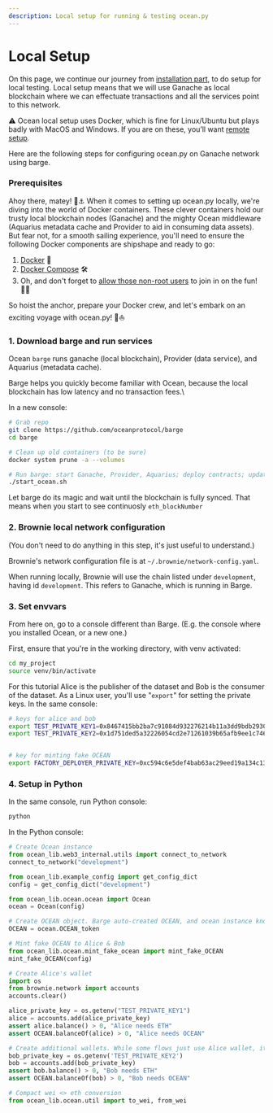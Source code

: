```yaml
---
description: Local setup for running & testing ocean.py
---
```


# Local Setup

On this page, we continue our journey from [installation part](install.md), to do setup for local testing. Local setup means that we will use Ganache as local blockchain where we can effectuate transactions and all the services point to this network.

⚠️ Ocean local setup uses Docker, which is fine for Linux/Ubuntu but plays badly with MacOS and Windows. If you are on these, you’ll want [remote setup](remote-setup.md)_._

Here are the following steps for configuring ocean.py on Ganache network using barge.

### Prerequisites

Ahoy there, matey! 🌊⚓️ When it comes to setting up ocean.py locally, we're diving into the world of Docker containers. These clever containers hold our trusty local blockchain nodes (Ganache) and the mighty Ocean middleware (Aquarius metadata cache and Provider to aid in consuming data assets). But fear not, for a smooth sailing experience, you'll need to ensure the following Docker components are shipshape and ready to go:

1. [Docker](https://docs.docker.com/engine/install/) 🐳
2. [Docker Compose](https://docs.docker.com/compose/install/) 🛠️
3. Oh, and don't forget to [allow those non-root users](https://www.thegeekdiary.com/run-docker-as-a-non-root-user/) to join in on the fun! 🙅‍♂️

So hoist the anchor, prepare your Docker crew, and let's embark on an exciting voyage with ocean.py! 🚢⛵️

### 1. Download barge and run services

Ocean `barge` runs ganache (local blockchain), Provider (data service), and Aquarius (metadata cache).

Barge helps you quickly become familiar with Ocean, because the local blockchain has low latency and no transaction fees.\


In a new console:

```bash
# Grab repo
git clone https://github.com/oceanprotocol/barge
cd barge

# Clean up old containers (to be sure)
docker system prune -a --volumes

# Run barge: start Ganache, Provider, Aquarius; deploy contracts; update ~/.ocean
./start_ocean.sh
```

Let barge do its magic and wait until the blockchain is fully synced. That means  when you    start to see continuosly `eth_blockNumber`

### 2. Brownie local network configuration

(You don't need to do anything in this step, it's just useful to understand.)

Brownie's network configuration file is at `~/.brownie/network-config.yaml`.

When running locally, Brownie will use the chain listed under `development`, having id `development`. This refers to Ganache, which is running in Barge.

### 3. Set envvars

From here on, go to a console different than Barge. (E.g. the console where you installed Ocean, or a new one.)

First, ensure that you're in the working directory, with venv activated:

```bash
cd my_project
source venv/bin/activate
```

For this tutorial Alice is the publisher of the dataset and Bob is the consumer of the dataset. As a Linux user, you'll use "`export`" for setting the private keys. In the same console:

```bash
# keys for alice and bob
export TEST_PRIVATE_KEY1=0x8467415bb2ba7c91084d932276214b11a3dd9bdb2930fefa194b666dd8020b99
export TEST_PRIVATE_KEY2=0x1d751ded5a32226054cd2e71261039b65afb9ee1c746d055dd699b1150a5befc


# key for minting fake OCEAN
export FACTORY_DEPLOYER_PRIVATE_KEY=0xc594c6e5def4bab63ac29eed19a134c130388f74f019bc74b8f4389df2837a58
```

### 4. Setup in Python

In the same console, run Python console:

```bash
python
```

In the Python console:

```python
# Create Ocean instance
from ocean_lib.web3_internal.utils import connect_to_network
connect_to_network("development")

from ocean_lib.example_config import get_config_dict
config = get_config_dict("development")

from ocean_lib.ocean.ocean import Ocean
ocean = Ocean(config)

# Create OCEAN object. Barge auto-created OCEAN, and ocean instance knows
OCEAN = ocean.OCEAN_token

# Mint fake OCEAN to Alice & Bob
from ocean_lib.ocean.mint_fake_ocean import mint_fake_OCEAN
mint_fake_OCEAN(config)

# Create Alice's wallet
import os
from brownie.network import accounts
accounts.clear()

alice_private_key = os.getenv("TEST_PRIVATE_KEY1")
alice = accounts.add(alice_private_key)
assert alice.balance() > 0, "Alice needs ETH"
assert OCEAN.balanceOf(alice) > 0, "Alice needs OCEAN"

# Create additional wallets. While some flows just use Alice wallet, it's simpler to do all here.
bob_private_key = os.getenv('TEST_PRIVATE_KEY2')
bob = accounts.add(bob_private_key)
assert bob.balance() > 0, "Bob needs ETH"
assert OCEAN.balanceOf(bob) > 0, "Bob needs OCEAN"

# Compact wei <> eth conversion
from ocean_lib.ocean.util import to_wei, from_wei
```
